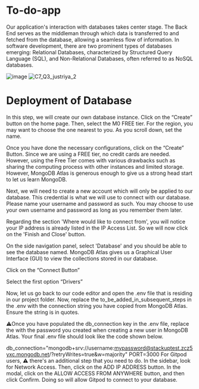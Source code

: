 # To-do-app

Our application's interaction with databases takes center stage. The Back End serves as the middleman through which data is transferred to and fetched from the database, allowing a seamless flow of information. In software development, there are two prominent types of databases emerging: Relational Databases, characterized by Structured Query Language (SQL), and Non-Relational Databases, often referred to as NoSQL databases. 

![image](https://github.com/RiyaMindhe/To-do-app/assets/84629433/c1d2715f-2c25-46ea-9800-101268879cf7)
![C7_Q3_justriya_2](https://github.com/RiyaMindhe/To-do-app/assets/84629433/5662eac4-81c2-48b8-bb11-a67ceb22a329)


# Deployment of Database
In this step, we will create our own database instance. Click on the “Create” button on the home page. Then, select the M0 FREE tier. For the region, you may want to choose the one nearest to you. As you scroll down, set the name.

Once you have done the necessary configurations, click on the “Create” Button. Since we are using a FREE tier, no credit cards are needed. However, using the Free Tier comes with various drawbacks such as sharing the computing process with other instances and limited storage. However, MongoDB Atlas is generous enough to give us a strong head start to let us learn MongoDB.

Next, we will need to create a new account which will only be applied to our database. This credential is what we will use to connect with our database. Please name your username and password as such. You may choose to use your own username and password as long as you remember them later.

Regarding the section 'Where would like to connect from', you will notice your IP address is already listed in the IP Access List. So we will now click on the 'Finish and Close' button.

On the side navigation panel, select 'Database' and you should be able to see the database named. MongoDB Atlas gives us a Graphical User Interface (GUI) to view the collections stored in our database.

Click on the “Connect Button”

Select the first option “Drivers”

Now, let us go back to our code editor and open the .env file that is residing in our project folder. Now, replace the to_be_added_in_subsequent_steps in the .env with the connection string you have copied from MongoDB Atlas. Ensure the string is in quotes.

⚠️Once you have populated the db_connection key in the .env file, replace the <password> with the password you created when creating a new user in MongoDB Atlas. Your final .env file should look like the code shown below.

db_connection="mongodb+srv://username:mypassword@stackuptest.zcz5yxc.mongodb.net/?retryWrites=true&w=majority"
PORT=3000
For Gitpod users, ⚠️ there's an additional step that you need to do. In the sidebar, look for Network Access. Then, click on the ADD IP ADDRESS button. In the modal, click on the ALLOW ACCESS FROM ANYWHERE button, and then click Confirm. Doing so will allow Gitpod to connect to your database.
